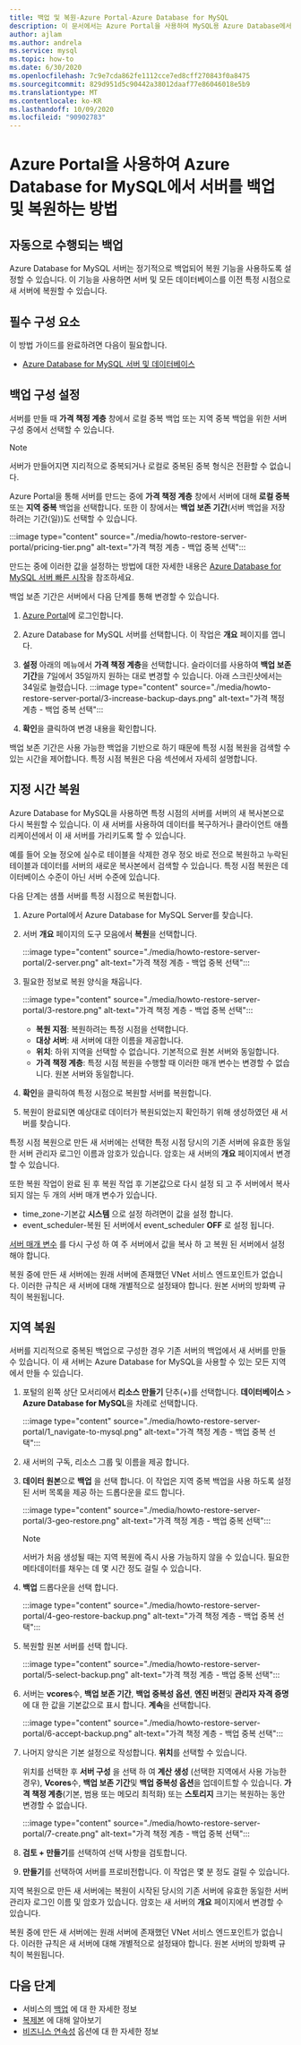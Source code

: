 ```yaml
---
title: 백업 및 복원-Azure Portal-Azure Database for MySQL
description: 이 문서에서는 Azure Portal을 사용하여 MySQL용 Azure Database에서 서버를 복원하는 방법을 설명합니다.
author: ajlam
ms.author: andrela
ms.service: mysql
ms.topic: how-to
ms.date: 6/30/2020
ms.openlocfilehash: 7c9e7cda862fe1112cce7ed8cff270843f0a8475
ms.sourcegitcommit: 829d951d5c90442a38012daaf77e86046018e5b9
ms.translationtype: MT
ms.contentlocale: ko-KR
ms.lasthandoff: 10/09/2020
ms.locfileid: "90902783"
---
```

# <a name="how-to-backup-and-restore-a-server-in-azure-database-for-mysql-using-the-azure-portal"></a>Azure Portal을 사용하여 Azure Database for MySQL에서 서버를 백업 및 복원하는 방법

## <a name="backup-happens-automatically"></a>자동으로 수행되는 백업
Azure Database for MySQL 서버는 정기적으로 백업되어 복원 기능을 사용하도록 설정할 수 있습니다. 이 기능을 사용하면 서버 및 모든 데이터베이스를 이전 특정 시점으로 새 서버에 복원할 수 있습니다.

## <a name="prerequisites"></a>필수 구성 요소
이 방법 가이드를 완료하려면 다음이 필요합니다.
- [Azure Database for MySQL 서버 및 데이터베이스](quickstart-create-mysql-server-database-using-azure-portal.md)

## <a name="set-backup-configuration"></a>백업 구성 설정

서버를 만들 때 **가격 책정 계층** 창에서 로컬 중복 백업 또는 지역 중복 백업을 위한 서버 구성 중에서 선택할 수 있습니다.

> [!NOTE]
> 서버가 만들어지면 지리적으로 중복되거나 로컬로 중복된 중복 형식은 전환할 수 없습니다.
>

Azure Portal을 통해 서버를 만드는 중에 **가격 책정 계층** 창에서 서버에 대해 **로컬 중복** 또는 **지역 중복** 백업을 선택합니다. 또한 이 창에서는 **백업 보존 기간**(서버 백업을 저장하려는 기간(일))도 선택할 수 있습니다.

   :::image type="content" source="./media/howto-restore-server-portal/pricing-tier.png" alt-text="가격 책정 계층 - 백업 중복 선택":::

만드는 중에 이러한 값을 설정하는 방법에 대한 자세한 내용은 [Azure Database for MySQL 서버 빠른 시작](quickstart-create-mysql-server-database-using-azure-portal.md)을 참조하세요.

백업 보존 기간은 서버에서 다음 단계를 통해 변경할 수 있습니다.
1. [Azure Portal](https://portal.azure.com/)에 로그인합니다.
2. Azure Database for MySQL 서버를 선택합니다. 이 작업은 **개요** 페이지를 엽니다.
3. **설정** 아래의 메뉴에서 **가격 책정 계층**을 선택합니다. 슬라이더를 사용하여 **백업 보존 기간**을 7일에서 35일까지 원하는 대로 변경할 수 있습니다.
아래 스크린샷에서는 34일로 늘렸습니다.
:::image type="content" source="./media/howto-restore-server-portal/3-increase-backup-days.png" alt-text="가격 책정 계층 - 백업 중복 선택":::

4. **확인**을 클릭하여 변경 내용을 확인합니다.

백업 보존 기간은 사용 가능한 백업을 기반으로 하기 때문에 특정 시점 복원을 검색할 수 있는 시간을 제어합니다. 특정 시점 복원은 다음 섹션에서 자세히 설명합니다. 

## <a name="point-in-time-restore"></a>지정 시간 복원
Azure Database for MySQL을 사용하면 특정 시점의 서버를 서버의 새 복사본으로 다시 복원할 수 있습니다. 이 새 서버를 사용하여 데이터를 복구하거나 클라이언트 애플리케이션에서 이 새 서버를 가리키도록 할 수 있습니다.

예를 들어 오늘 정오에 실수로 테이블을 삭제한 경우 정오 바로 전으로 복원하고 누락된 테이블과 데이터를 서버의 새로운 복사본에서 검색할 수 있습니다. 특정 시점 복원은 데이터베이스 수준이 아닌 서버 수준에 있습니다.

다음 단계는 샘플 서버를 특정 시점으로 복원합니다.
1. Azure Portal에서 Azure Database for MySQL Server를 찾습니다. 

2. 서버 **개요** 페이지의 도구 모음에서 **복원**을 선택합니다.

   :::image type="content" source="./media/howto-restore-server-portal/2-server.png" alt-text="가격 책정 계층 - 백업 중복 선택":::

3. 필요한 정보로 복원 양식을 채웁니다.

   :::image type="content" source="./media/howto-restore-server-portal/3-restore.png" alt-text="가격 책정 계층 - 백업 중복 선택":::
   - **복원 지점**: 복원하려는 특정 시점을 선택합니다.
   - **대상 서버**: 새 서버에 대한 이름을 제공합니다.
   - **위치**: 하위 지역을 선택할 수 없습니다. 기본적으로 원본 서버와 동일합니다.
   - **가격 책정 계층**: 특정 시점 복원을 수행할 때 이러한 매개 변수는 변경할 수 없습니다. 원본 서버와 동일합니다. 

4. **확인**을 클릭하여 특정 시점으로 복원할 서버를 복원합니다. 

5. 복원이 완료되면 예상대로 데이터가 복원되었는지 확인하기 위해 생성하였던 새 서버를 찾습니다.

특정 시점 복원으로 만든 새 서버에는 선택한 특정 시점 당시의 기존 서버에 유효한 동일한 서버 관리자 로그인 이름과 암호가 있습니다. 암호는 새 서버의 **개요** 페이지에서 변경할 수 있습니다.

또한 복원 작업이 완료 된 후 복원 작업 후 기본값으로 다시 설정 되 고 주 서버에서 복사 되지 않는 두 개의 서버 매개 변수가 있습니다.
*   time_zone-기본값 **시스템** 으로 설정 하려면이 값을 설정 합니다.
*   event_scheduler-복원 된 서버에서 event_scheduler **OFF** 로 설정 됩니다.

[서버 매개 변수](howto-server-parameters.md) 를 다시 구성 하 여 주 서버에서 값을 복사 하 고 복원 된 서버에서 설정 해야 합니다.

복원 중에 만든 새 서버에는 원래 서버에 존재했던 VNet 서비스 엔드포인트가 없습니다. 이러한 규칙은 새 서버에 대해 개별적으로 설정돼야 합니다. 원본 서버의 방화벽 규칙이 복원됩니다.

## <a name="geo-restore"></a>지역 복원
서버를 지리적으로 중복된 백업으로 구성한 경우 기존 서버의 백업에서 새 서버를 만들 수 있습니다. 이 새 서버는 Azure Database for MySQL을 사용할 수 있는 모든 지역에서 만들 수 있습니다.  

1. 포털의 왼쪽 상단 모서리에서 **리소스 만들기** 단추(+)를 선택합니다. **데이터베이스** > **Azure Database for MySQL**을 차례로 선택합니다.

   :::image type="content" source="./media/howto-restore-server-portal/1_navigate-to-mysql.png" alt-text="가격 책정 계층 - 백업 중복 선택":::
 
2. 새 서버의 구독, 리소스 그룹 및 이름을 제공 합니다. 

3. **데이터 원본**으로 **백업** 을 선택 합니다. 이 작업은 지역 중복 백업을 사용 하도록 설정 된 서버 목록을 제공 하는 드롭다운을 로드 합니다.
   
   :::image type="content" source="./media/howto-restore-server-portal/3-geo-restore.png" alt-text="가격 책정 계층 - 백업 중복 선택":::
    
   > [!NOTE]
   > 서버가 처음 생성될 때는 지역 복원에 즉시 사용 가능하지 않을 수 있습니다. 필요한 메타데이터를 채우는 데 몇 시간 정도 걸릴 수 있습니다.
   >

4. **백업** 드롭다운을 선택 합니다.
   
   :::image type="content" source="./media/howto-restore-server-portal/4-geo-restore-backup.png" alt-text="가격 책정 계층 - 백업 중복 선택":::

5. 복원할 원본 서버를 선택 합니다.
   
   :::image type="content" source="./media/howto-restore-server-portal/5-select-backup.png" alt-text="가격 책정 계층 - 백업 중복 선택":::

6. 서버는 **vcores**수, **백업 보존 기간**, **백업 중복성 옵션**, **엔진 버전**및 **관리자 자격 증명**에 대 한 값을 기본값으로 표시 합니다. **계속**을 선택합니다. 
   
   :::image type="content" source="./media/howto-restore-server-portal/6-accept-backup.png" alt-text="가격 책정 계층 - 백업 중복 선택":::

7. 나머지 양식은 기본 설정으로 작성합니다. **위치**를 선택할 수 있습니다.

    위치를 선택한 후 **서버 구성** 을 선택 하 여 **계산 생성** (선택한 지역에서 사용 가능한 경우), **Vcores**수, **백업 보존 기간**및 **백업 중복성 옵션**을 업데이트할 수 있습니다. **가격 책정 계층**(기본, 범용 또는 메모리 최적화) 또는 **스토리지** 크기는 복원하는 동안 변경할 수 없습니다.

   :::image type="content" source="./media/howto-restore-server-portal/7-create.png" alt-text="가격 책정 계층 - 백업 중복 선택"::: 

8. **검토 + 만들기**를 선택하여 선택 사항을 검토합니다. 

9. **만들기**를 선택하여 서버를 프로비전합니다. 이 작업은 몇 분 정도 걸릴 수 있습니다.

지역 복원으로 만든 새 서버에는 복원이 시작된 당시의 기존 서버에 유효한 동일한 서버 관리자 로그인 이름 및 암호가 있습니다. 암호는 새 서버의 **개요** 페이지에서 변경할 수 있습니다.

복원 중에 만든 새 서버에는 원래 서버에 존재했던 VNet 서비스 엔드포인트가 없습니다. 이러한 규칙은 새 서버에 대해 개별적으로 설정돼야 합니다. 원본 서버의 방화벽 규칙이 복원됩니다.

## <a name="next-steps"></a>다음 단계
- 서비스의 [백업](concepts-backup.md) 에 대 한 자세한 정보
- [복제본](concepts-read-replicas.md) 에 대해 알아보기
- [비즈니스 연속성](concepts-business-continuity.md) 옵션에 대 한 자세한 정보